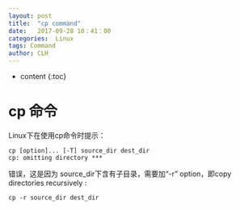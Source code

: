 ```yaml
---
layout: post
title:  "cp command"
date:   2017-09-28 10：41：00
categories:  Linux
tags: Command
author: CLH
---
```


* content
{:toc}

# cp 命令 #
Linux下在使用cp命令时提示：    
 
	cp [option]... [-T] source_dir dest_dir
	cp: omitting directory ***

错误，这是因为 source_dir下含有子目录，需要加“-r” option，即copy directories recursively :    

	cp -r source_dir dest_dir
